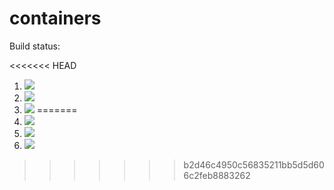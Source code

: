 # containers

Build status:

<<<<<<< HEAD
1. [![](https://github.com/mjotsuka/conts/workflows/tests-fibonacci/badge.svg)](https://github.com/mjotsuka/conts/actions?query=workflow%3Atests-fibonacci)
1. [![](https://github.com/mjotsuka/conts/workflows/tests-range/badge.svg)](https://github.com/mjotsuka/conts/actions?query=workflow%3Atests-range)
1. [![](https://github.com/mjotsuka/conts/workflows/tests-unicode/badge.svg)](https://github.com/mjotsuka/conts/actions?query=workflow%3Atests-unicode)
=======
1. [![](https://github.com/mjotsuka/conts/workflows/tests-fibonacci/badge.svg)](https://github.com/mjotsuka/conts/actions?query=workflow%3Atests-fibonacci)
1. [![](https://github.com/mjotsuka/conts/workflows/tests-range/badge.svg)](https://github.com/mjotsuka/conts/actions?query=workflow%3Atests-range)
1. [![](https://github.com/mjotsuka/conts/workflows/tests-unicode/badge.svg)](https://github.com/mjotsuka/conts/actions?query=workflow%3Atests-unicode)
>>>>>>> b2d46c4950c56835211bb5d5d606c2feb8883262
